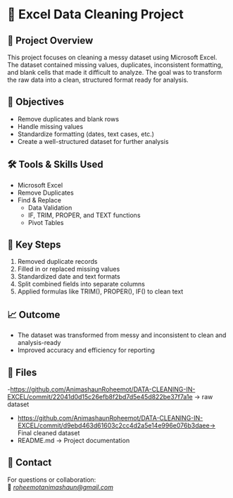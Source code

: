 # 🧹 Excel Data Cleaning Project  
## 📌 Project Overview  
This project focuses on cleaning a messy dataset using Microsoft Excel. The dataset contained missing values, duplicates, inconsistent formatting, and blank cells that made it difficult to analyze. The goal was to transform the raw data into a clean, structured format ready for analysis.  

## 🎯 Objectives  
- Remove duplicates and blank rows  
- Handle missing values  
- Standardize formatting (dates, text cases, etc.)  
- Create a well-structured dataset for further analysis  

## 🛠 Tools & Skills Used  
- Microsoft Excel  
- Remove Duplicates  
- Find & Replace  
  - Data Validation  
  - IF, TRIM, PROPER, and TEXT functions  
  - Pivot Tables  

## 🔑 Key Steps  
1. Removed duplicate records  
2. Filled in or replaced missing values  
3. Standardized date and text formats  
4. Split combined fields into separate columns  
5. Applied formulas like TRIM(), PROPER(), IF() to clean text  

## 📈 Outcome  
- The dataset was transformed from messy and inconsistent to clean and analysis-ready  
- Improved accuracy and efficiency for reporting  
   

## 📂 Files  
-https://github.com/AnimashaunRoheemot/DATA-CLEANING-IN-EXCEL/commit/22041d0d15c26efb8f2bd7d5e45d822be37f7a1e → raw dataset  
- https://github.com/AnimashaunRoheemot/DATA-CLEANING-IN-EXCEL/commit/d9ebd463d61603c2cc4d2a5e14e996e076b3daee→ Final cleaned dataset  
- README.md → Project documentation  
## 📧 Contact  
For questions or collaboration:  
📩 *roheemotanimashaun@gmail.com*
